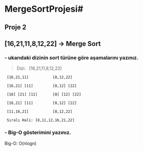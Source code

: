 # MergeSortProjesi#
## Proje 2
## [16,21,11,8,12,22] -> Merge Sort
### - ukarıdaki dizinin sort türüne göre aşamalarını yazınız.


> Dizi: &nbsp; [16,21,11,8,12,22] 

     [16,21,11]           [8,12,22]

     [16,21] [11]         [8,12] [22]

     [16] [21] [11]       [8] [12] [22]

     [16,21] [11]         [8,12] [22]

     [11,16,21]           [8,12,22]

     Sıralı Hali: [8,11,12,16,21,22]

### - Big-O gösterimini yazınız.

Big-O: O(nlogn)
